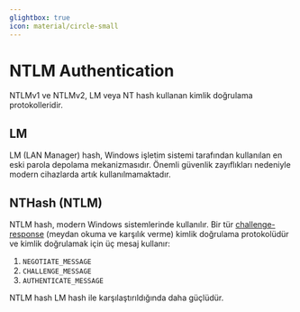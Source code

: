 ```yaml
---
glightbox: true
icon: material/circle-small
---
```


# NTLM Authentication

NTLMv1 ve NTLMv2, LM veya NT hash kullanan kimlik doğrulama protokolleridir.

## LM

LM (LAN Manager) hash, Windows işletim sistemi tarafından kullanılan en eski parola depolama mekanizmasıdır. Önemli güvenlik zayıflıkları nedeniyle modern cihazlarda artık kullanılmamaktadır.

## NTHash (NTLM)

NTLM hash, modern Windows sistemlerinde kullanılır. Bir tür [challenge-response](https://csrc.nist.gov/glossary/term/challenge_response_protocol) (meydan okuma ve karşılık verme) kimlik doğrulama protokolüdür ve kimlik doğrulamak için üç mesaj kullanır:

1. `NEGOTIATE_MESSAGE`
2. `CHALLENGE_MESSAGE`
3. `AUTHENTICATE_MESSAGE`

NTLM hash LM hash ile karşılaştırıldığında daha güçlüdür.
